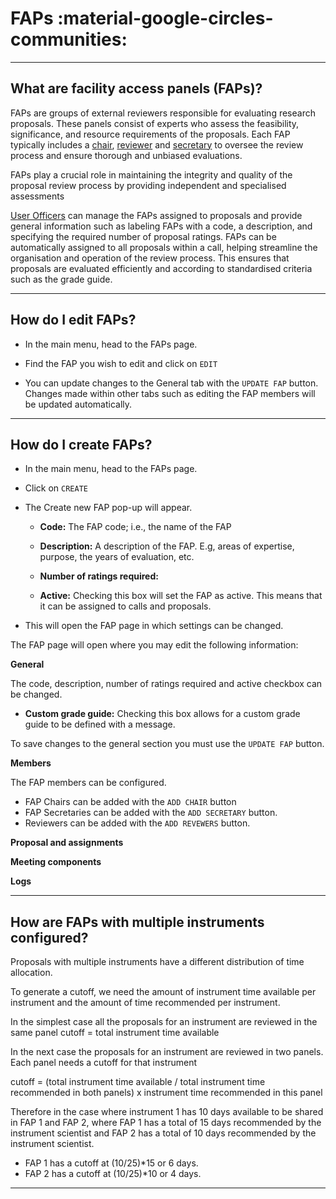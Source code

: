# FAPs :material-google-circles-communities: 

_________________________________________________________________________________________________________

## What are facility access panels (FAPs)?

FAPs are groups of external reviewers responsible for evaluating research proposals. These panels consist of experts who assess the feasibility, significance, and resource requirements of the proposals. Each FAP typically includes a [chair](roles.md), [reviewer](roles.md) and [secretary](roles.md) to oversee the review process and ensure thorough and unbiased evaluations. 

FAPs play a crucial role in maintaining the integrity and quality of the proposal review process by providing independent and specialised assessments

[User Officers](roles.md) can manage the FAPs assigned to proposals and provide general information such as labeling FAPs with a code, a description, and specifying the required number of proposal ratings. FAPs can be automatically assigned to all proposals within a call, helping streamline the organisation and operation of the review process. This ensures that proposals are evaluated efficiently and according to standardised criteria such as the grade guide. 

_________________________________________________________________________________________________________

## How do I edit FAPs?

* In the main menu, head to the FAPs page.

* Find the FAP you wish to edit and click on `EDIT`

* You can update changes to the General tab with the `UPDATE FAP` button. Changes made within other tabs such as editing the FAP members will be updated automatically.

_________________________________________________________________________________________________________

##  How do I create FAPs?

* In the main menu, head to the FAPs page.

* Click on `CREATE` 

* The Create new FAP pop-up will appear. 

    - **Code:** The FAP code; i.e., the name of the FAP

    - **Description:** A description of the FAP. E.g, areas of expertise, purpose, the years of evaluation, etc.

    - **Number of ratings required:** 

    - **Active:** Checking this box will set the FAP as active. This means that it can be assigned to calls and proposals. 

* This will open the FAP page in which settings can be changed. 

The FAP page will open where you may edit the following information:

**General**

The code, description, number of ratings required and active checkbox can be changed. 

- **Custom grade guide:** Checking this box allows for a custom grade guide to be defined with a message.

To save changes to the general section you must use the `UPDATE FAP` button.

**Members**

The FAP members can be configured. 

* FAP Chairs can be added with the `ADD CHAIR` button
* FAP Secretaries can be added with the `ADD SECRETARY` button.
* Reviewers can be added with the `ADD REVEWERS` button.

**Proposal and assignments**

**Meeting components**

**Logs**

_________________________________________________________________________________________________________

## How are FAPs with multiple instruments configured?

Proposals with multiple instruments have a different distribution of time allocation.

To generate a cutoff, we need the amount of instrument time available per instrument and the amount of time recommended per instrument. 

In the simplest case all the proposals for an instrument are reviewed in the same panel
cutoff = total instrument time available

In the next case the proposals for an instrument are reviewed in two panels. Each panel needs a cutoff for that instrument

cutoff = (total instrument time available / total instrument time recommended in both panels) x instrument time recommended in this panel

Therefore in the case where instrument 1 has 10 days available to be shared in FAP 1 and FAP 2, where FAP 1 has a total of 15 days recommended by the instrument scientist and FAP 2 has a total of 10 days recommended by the instrument scientist.

* FAP 1 has a cutoff at (10/25)*15 or 6 days.
* FAP 2 has a cutoff at (10/25)*10 or 4 days.

_________________________________________________________________________________________________________
